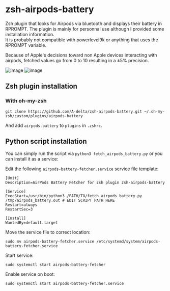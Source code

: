 # zsh-airpods-battery

Zsh plugin that looks for Airpods via bluetooth and displays their battery in RPROMPT. The plugin is mainly for personnal use although I provided some installation information. \
It is probably not compatible with powerlevel9k or anything that uses the RPROMPT variable.

Because of Apple's decisions toward non Apple devices interacting with airpods, fetched values go from 0 to 10 resulting in a &pm;5% precision.

![image](https://github.com/A-delta/zsh-airpods-battery/assets/55986107/d378fe21-a24a-4725-b971-098d2bfc925a)
![image](https://github.com/A-delta/zsh-airpods-battery/assets/55986107/0d665959-9018-4782-85d2-73abd167c081)

## Zsh plugin installation

### With oh-my-zsh
```
git clone https://github.com/A-delta/zsh-airpods-battery.git ~/.oh-my-zsh/custom/plugins/airpods-battery
```
And add `airpods-battery` to `plugins` in `.zshrc`.

##  Python script installation

You can simply run the script via `python3 fetch_airpods_battery.py` or you can install it as a service:

Edit the following `airpods-battery-fetcher.service` service file template:
```
[Unit]
Description=AirPods Battery Fetcher for zsh plugin zsh-airpods-battery

[Service]
ExecStart=/usr/bin/python3 /PATH/TO/fetch_airpods_battery.py /tmp/airpods_battery.out # EDIT SCRIPT PATH HERE
Restart=always
RestartSec=3

[Install]
WantedBy=default.target
```

Move the service file to correct location:
```
sudo mv airpods-battery-fetcher.service /etc/systemd/system/airpods-battery-fetcher.service
```
Start service:
```
sudo systemctl start airpods-battery-fetcher
```

Enable service on boot:
```
sudo systemctl start airpods-battery-fetcher.service
```


